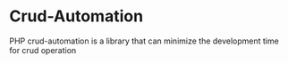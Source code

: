 # Crud-Automation
PHP crud-automation is a library that can minimize the development time for crud operation
